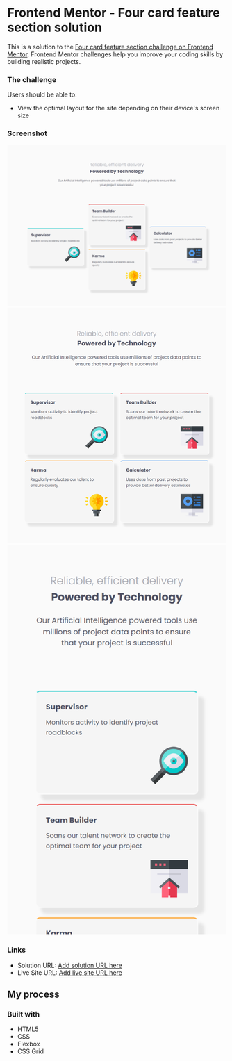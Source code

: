 # Frontend Mentor - Four card feature section solution

This is a solution to the [Four card feature section challenge on Frontend Mentor](https://www.frontendmentor.io/challenges/four-card-feature-section-weK1eFYK). Frontend Mentor challenges help you improve your coding skills by building realistic projects. 


### The challenge

Users should be able to:

- View the optimal layout for the site depending on their device's screen size

### Screenshot

![](./desktop.png)
![](./tablet.png)
![](./mobile.png)


### Links

- Solution URL: [Add solution URL here](https://github.com/Stephanie0905/Card_feature_grid.git)
- Live Site URL: [Add live site URL here](https://Stephanie0905.github.io/Card_feature_grid/)

## My process

### Built with

- HTML5 
- CSS 
- Flexbox
- CSS Grid

